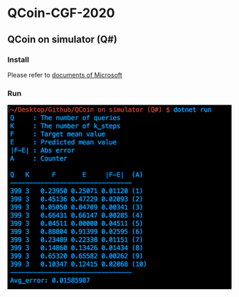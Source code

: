 # QCoin-CGF-2020

## QCoin on simulator (Q#)
### Install
Please refer to [documents of Microsoft](https://docs.microsoft.com/en-us/quantum/install-guide/?view=qsharp-preview)

### Run
![Teaser Image](./Teaser1.png)



